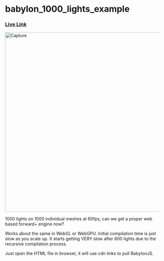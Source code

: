 # babylon_1000_lights_example

### [Live Link](https://babylon-1000-lights.netlify.app/)

<img width="587" alt="Capture" src="https://github.com/joshbrew/babylon_1000_lights_on_instances_example/assets/18196383/bbcc31ab-297b-4c8d-a5a4-a2440338ba90">

1000 lights on 1000 individual meshes at 60fps, can we get a proper web based forward+ engine now? 

Works about the same in WebGL or WebGPU. Initial compilation time is just slow as you scale up. It starts getting VERY slow after 800 lights due to the recursive compilation process.

Just open the HTML file in browser, it will use cdn links to pull BabylonJS. 
